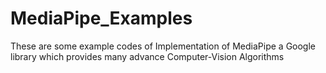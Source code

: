 # MediaPipe_Examples

These are some example codes of Implementation of MediaPipe a Google library which provides many advance Computer-Vision Algorithms
